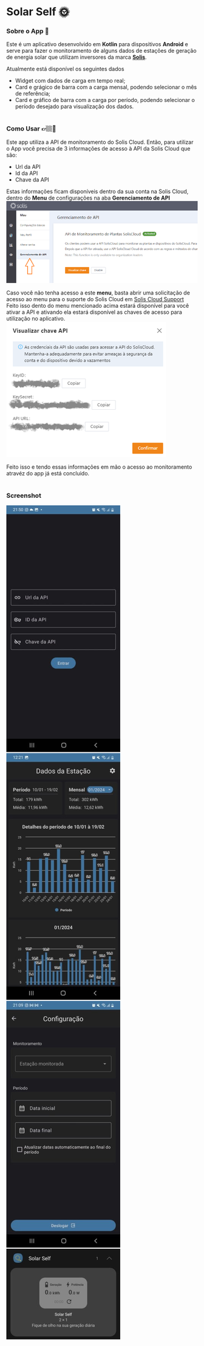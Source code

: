 # Solar Self 🌞

### Sobre o App 📱
Este é um aplicativo desenvolvido em **Kotlin** para dispositivos **Android** e serve para fazer o monitoramento de alguns dados de estações de geração de energia solar que utilizam inversores da marca **[Solis](https://www.soliscloud.com/)**.

Atualmente está disponível os seguintes dados
- Widget com dados de carga em tempo real;
- Card e grágico de barra com a carga mensal, podendo selecionar o mês de referência;
- Card e gráfico de barra com a carga por período, podendo selecionar o período desejado para visualização dos dados.
<br><br>

### Como Usar 👉🏼📱
Este app utiliza a API de monitoramento do Solis Cloud.
Então, para utilizar o App você precisa de 3 informações de acesso à API da Solis Cloud que são:
- Url da API
- Id da API
- Chave da API

Estas informações ficam disponíveis dentro da sua conta na Solis Cloud, dentro do **Menu** de configurações na aba **Gerenciamento de API** <br>
![solis_cloud_menu](readme_data/images/solis_cloud_menu_gerenciamento.png) <br>

Caso você não tenha acesso a este **menu**, basta abrir uma solicitação de acesso ao menu para o suporte do Solis Cloud em [Solis Cloud Support](https://solis-service.solisinverters.com/pt-BR/support/tickets) <br>
Feito isso dento do menu mencionado acima estará disponível para você ativar a API e ativando ela estará disponível as chaves de acesso para utilização no aplicativo.<br>
![solis_cloud_api_keys](readme_data/images/solis_cloud_api_keys.png) <br>

Feito isso e tendo essas informações em mão o acesso ao monitoramento atravéz do app já está concluido.
<br><br>

### Screenshot
![app_login](readme_data/images/app_login.jpeg) ![app_home](readme_data/images/app_home.jpeg) ![app_config](readme_data/images/app_configuracao.jpeg) ![app_widget](readme_data/images/app_widget.jpeg)